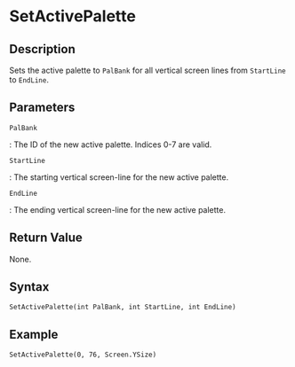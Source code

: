 # SetActivePalette

## Description
Sets the active palette to `PalBank` for all vertical screen lines from `StartLine` to `EndLine`.

## Parameters
`PalBank`

:   The ID of the new active palette. Indices 0-7 are valid.

`StartLine`

:   The starting vertical screen-line for the new active palette.

`EndLine`

:   The ending vertical screen-line for the new active palette.

## Return Value
None.

## Syntax
```
SetActivePalette(int PalBank, int StartLine, int EndLine)
```

## Example
```
SetActivePalette(0, 76, Screen.YSize)
```
